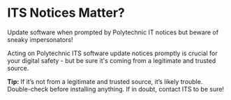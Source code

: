 # ITS Notices Matter?

Update software when prompted by Polytechnic IT notices but beware of sneaky impersonators!

Acting on Polytechnic ITS software update notices promptly is crucial for your digital safety - but be sure it's coming from a legitimate and trusted source.

**Tip:** If it’s not from a legitimate and trusted source, it’s likely trouble. Double-check before installing anything. If in doubt, contact ITS to be sure!
